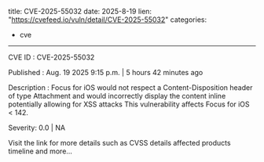  
title: CVE-2025-55032
date: 2025-8-19
lien: "https://cvefeed.io/vuln/detail/CVE-2025-55032"
categories:
  - cve
---

CVE ID : CVE-2025-55032

Published :  Aug. 19
2025
9:15 p.m. | 5 hours
42 minutes ago

Description : Focus for iOS would not respect a Content-Disposition header of type Attachment and would incorrectly display the content inline
potentially allowing for XSS attacks This vulnerability affects Focus for iOS < 142.

Severity: 0.0 | NA

Visit the link for more details
such as CVSS details
affected products
timeline
and more...

